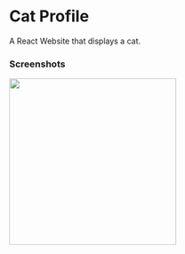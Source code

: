 
# Cat Profile

A React Website that displays a cat.

### Screenshots
<img src="https://i.imgur.com/hpKEzfE.png" width="300px"/>
